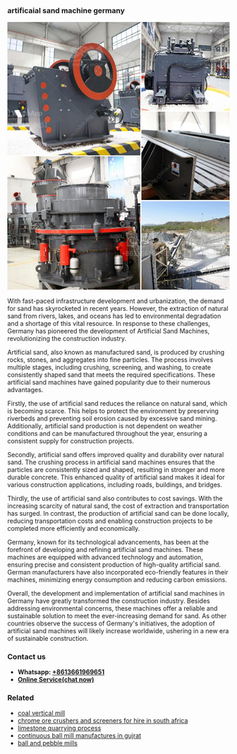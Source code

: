 <h3>artificaial sand machine germany</h3><img src='1702259960.jpg' alt=''><p>With fast-paced infrastructure development and urbanization, the demand for sand has skyrocketed in recent years. However, the extraction of natural sand from rivers, lakes, and oceans has led to environmental degradation and a shortage of this vital resource. In response to these challenges, Germany has pioneered the development of Artificial Sand Machines, revolutionizing the construction industry.</p><p>Artificial sand, also known as manufactured sand, is produced by crushing rocks, stones, and aggregates into fine particles. The process involves multiple stages, including crushing, screening, and washing, to create consistently shaped sand that meets the required specifications. These artificial sand machines have gained popularity due to their numerous advantages.</p><p>Firstly, the use of artificial sand reduces the reliance on natural sand, which is becoming scarce. This helps to protect the environment by preserving riverbeds and preventing soil erosion caused by excessive sand mining. Additionally, artificial sand production is not dependent on weather conditions and can be manufactured throughout the year, ensuring a consistent supply for construction projects.</p><p>Secondly, artificial sand offers improved quality and durability over natural sand. The crushing process in artificial sand machines ensures that the particles are consistently sized and shaped, resulting in stronger and more durable concrete. This enhanced quality of artificial sand makes it ideal for various construction applications, including roads, buildings, and bridges.</p><p>Thirdly, the use of artificial sand also contributes to cost savings. With the increasing scarcity of natural sand, the cost of extraction and transportation has surged. In contrast, the production of artificial sand can be done locally, reducing transportation costs and enabling construction projects to be completed more efficiently and economically.</p><p>Germany, known for its technological advancements, has been at the forefront of developing and refining artificial sand machines. These machines are equipped with advanced technology and automation, ensuring precise and consistent production of high-quality artificial sand. German manufacturers have also incorporated eco-friendly features in their machines, minimizing energy consumption and reducing carbon emissions.</p><p>Overall, the development and implementation of artificial sand machines in Germany have greatly transformed the construction industry. Besides addressing environmental concerns, these machines offer a reliable and sustainable solution to meet the ever-increasing demand for sand. As other countries observe the success of Germany's initiatives, the adoption of artificial sand machines will likely increase worldwide, ushering in a new era of sustainable construction.</p><h3>Contact us</h3><ul><li><strong>Whatsapp:&nbsp;<a href="https://wa.me/8613661969651">+8613661969651</a></strong></li><li><a href="https://swt.shibang-china.com/?git&amp;zhl&amp;artificaial sand machine germany"><strong>Online Service(chat now)</strong></a></li></ul><h3>Related</h3><ul><li><a href='coal vertical mill.md'>coal vertical mill</a></li><li><a href='chrome ore crushers and screeners for hire in south africa.md'>chrome ore crushers and screeners for hire in south africa</a></li><li><a href='limestone quarrying process.md'>limestone quarrying process</a></li><li><a href='continuous ball mill manufactures in gujrat.md'>continuous ball mill manufactures in gujrat</a></li><li><a href='ball and pebble mills.md'>ball and pebble mills</a></li></ul>